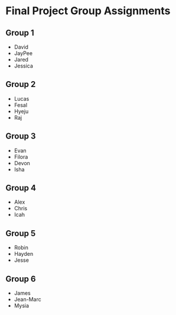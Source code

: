 # Final Project Group Assignments
## Group 1
- David
- JayPee
- Jared
- Jessica

## Group 2
- Lucas
- Fesal
- Hyeju
- Raj

## Group 3
- Evan
- Filora
- Devon
- Isha

## Group 4
- Alex
- Chris
- Icah

## Group 5
- Robin
- Hayden
- Jesse

## Group 6
- James
- Jean-Marc
- Mysia